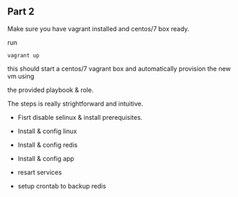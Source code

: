 ## Part 2

Make sure you have vagrant installed and centos/7 box ready.

run
```
vagrant up
```

this should start a centos/7 vagrant box and automatically provision the new vm using

the provided playbook & role.

The steps is really strightforward and intuitive. 

- Fisrt disable selinux & install prerequisites.

- Install & config linux

- Install & config redis

- Install & config app

- resart services

- setup crontab to backup redis